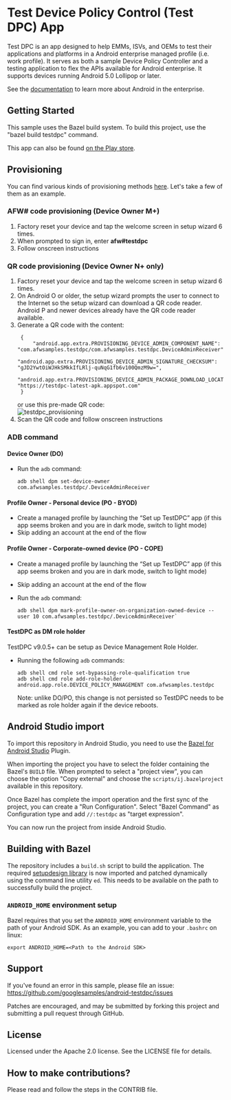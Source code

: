 Test Device Policy Control (Test DPC) App
=========================================

Test DPC is an app designed to help EMMs, ISVs, and OEMs to test their applications and platforms in a Android enterprise managed profile (i.e. work profile). It serves as both a sample Device Policy Controller and a testing application to flex the APIs available for Android enterprise. It supports devices running Android 5.0 Lollipop or later.

See the [documentation](https://developer.android.com/work/index.html) to learn more about Android in the enterprise.

## Getting Started

This sample uses the Bazel build system. To build this project, use the "bazel build testdpc" command.

This app can also be found [on the Play store](https://play.google.com/store/apps/details?id=com.afwsamples.testdpc).

## Provisioning

You can find various kinds of provisioning methods [here](https://developers.google.com/android/work/prov-devices#Key_provisioning_differences_across_android_releases). Let's take a few of them as an example.

### AFW# code provisioning (Device Owner M+)
1. Factory reset your device and tap the welcome screen in setup wizard 6 times.
2. When prompted to sign in, enter **afw#testdpc**
3. Follow onscreen instructions

### QR code provisioning (Device Owner N+ only)
1. Factory reset your device and tap the welcome screen in setup wizard 6 times.
1. On Android O or older, the setup wizard prompts the user to connect to the Internet so the setup wizard can download a QR code reader.
   Android P and newer devices already have the QR code reader available.
1. Generate a QR code with the content:
   ```
    {
    	"android.app.extra.PROVISIONING_DEVICE_ADMIN_COMPONENT_NAME": "com.afwsamples.testdpc/com.afwsamples.testdpc.DeviceAdminReceiver",
    	"android.app.extra.PROVISIONING_DEVICE_ADMIN_SIGNATURE_CHECKSUM": "gJD2YwtOiWJHkSMkkIfLRlj-quNqG1fb6v100QmzM9w=",
    	"android.app.extra.PROVISIONING_DEVICE_ADMIN_PACKAGE_DOWNLOAD_LOCATION": "https://testdpc-latest-apk.appspot.com"
    }
   ```
   or use this pre-made QR code:  
   ![testdpc_provisioning](https://github.com/googlesamples/android-testdpc/assets/188886/a54b809f-cf58-433b-8cbe-f14cf3f00612)
1. Scan the QR code and follow onscreen instructions

### ADB command

#### Device Owner (DO)

*   Run the `adb` command:

    ```console
    adb shell dpm set-device-owner com.afwsamples.testdpc/.DeviceAdminReceiver
    ```

#### Profile Owner - Personal device (PO - BYOD)

*   Create a managed profile by launching the “Set up TestDPC” app (if this app
    seems broken and you are in dark mode, switch to light mode)
*   Skip adding an account at the end of the flow

#### Profile Owner - Corporate-owned device (PO - COPE)

*   Create a managed profile by launching the “Set up TestDPC” app (if this app
    seems broken and you are in dark mode, switch to light mode)
*   Skip adding an account at the end of the flow
*   Run the `adb` command:

    ```console
    adb shell dpm mark-profile-owner-on-organization-owned-device --user 10 com.afwsamples.testdpc/.DeviceAdminReceiver`
    ```

#### TestDPC as DM role holder

TestDPC v9.0.5+ can be setup as Device Management Role Holder.

*   Running the following `adb` commands:

    ```console
    adb shell cmd role set-bypassing-role-qualification true
    adb shell cmd role add-role-holder android.app.role.DEVICE_POLICY_MANAGEMENT com.afwsamples.testdpc
    ```

    Note: unlike DO/PO, this change is not persisted so TestDPC needs to be
    marked as role holder again if the device reboots.

## Android Studio import

To import this repository in Android Studio, you need to use the 
[Bazel for Android Studio](https://plugins.jetbrains.com/plugin/9185-bazel-for-android-studio)
Plugin.

When importing the project you have to select the folder containing the Bazel's
`BUILD` file. When prompted to select a "project view", you can choose the
option "Copy external" and choose the `scripts/ij.bazelproject` available in
this repository.

Once Bazel has complete the import operation and the first sync of the
project, you can create a "Run Configuration".
Select "Bazel Command" as Configuration type and add `//:testdpc` as
"target expression".

You can now run the project from inside Android Studio.

## Building with Bazel

The repository includes a `build.sh` script to build the application. The required
[setupdesign library](https://android.googlesource.com/platform/external/setupdesign/+/refs/heads/main)
is now imported and patched dynamically using the command line utility `ed`. This needs to be
available on the path to successfully build the project.

### `ANDROID_HOME` environment setup

Bazel requires that you set the `ANDROID_HOME` environment variable to the path of your Android SDK.
As an example, you can add to your `.bashrc` on linux:
```
export ANDROID_HOME=<Path to the Android SDK>
```

## Support

If you've found an error in this sample, please file an issue:
https://github.com/googlesamples/android-testdpc/issues

Patches are encouraged, and may be submitted by forking this project and submitting a pull request through GitHub.

## License

Licensed under the Apache 2.0 license. See the LICENSE file for details.

## How to make contributions?

Please read and follow the steps in the CONTRIB file.
